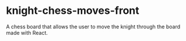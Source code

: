 # knight-chess-moves-front
A chess board that allows the user to move the knight through the board made with React.
